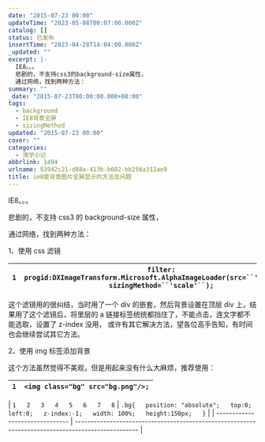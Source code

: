 ```yaml
---
date: "2015-07-23 00:00"
updateTime: "2023-05-08T00:07:00.000Z"
catalog: []
status: 已发布
insertTime: "2023-04-28T14:04:00.000Z"
_updated: ""
excerpt: |-
  IE8。。。
  悲剧的，不支持css3的background-size属性，
  通过网络，找到两种方法：
summary: ""
_date: "2015-07-23T00:00:00.000+08:00"
tags:
  - background
  - IE8背景全屏
  - sizingMethod
updated: "2015-07-23 00:00"
cover: ""
categories:
  - 清学小记
abbrlink: 1494
urlname: 93942c21-d88a-413b-b602-bb256a312ae9
title: ie8使背景图片全屏显示的方法及问题
---
```


IE8。。。

悲剧的，不支持 css3 的 background-size 属性，

通过网络，找到两种方法：

1、使用 css 滤镜

| `1` | ` filter: progid:DXImageTransform.Microsoft.AlphaImageLoader(src=``'bg.jpg'``, sizingMethod=``'scale'``); ` |
| --- | ----------------------------------------------------------------------------------------------------------- |

这个滤镜用的很纠结，当时用了一个 div 的嵌套，然后背景设置在顶层 div 上，结果用了这个滤镜后，将里层的 a 链接标签统统都挡住了，不能点击，连文字都不能选取，设置了 z-index 没用， 或许有其它解决方法，望各位高手告知，有时间也会继续尝试其它方法。

2、使用 img 标签添加背景

这个方法虽然觉得不美观，但是用起来没有什么大麻烦，推荐使用：

| `1` | `<img class="bg" src="bg.png"/>;` |
| --- | --------------------------------- |

| `1  
2  
3  
4  
5  
6  
7  
8` | `.bg{  
position: "absolute";  
top:0;  
left:0;  
z-index:-1;  
width: 100%;  
height:150px;  
}` |
| ------------------------------- | -------------------------------------------------------------------------------------------------- |
